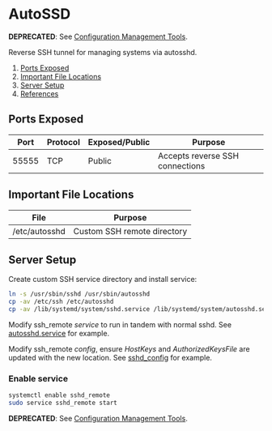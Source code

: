 AutoSSD
=======
**DEPRECATED**: See [Configuration Management Tools][s0].

Reverse SSH tunnel for managing systems via autosshd.

1. [Ports Exposed](#ports-exposed)
1. [Important File Locations](#important-file-locations)
1. [Server Setup](#server-setup)
1. [References](#references)

Ports Exposed
-------------

| Port  | Protocol | Exposed/Public | Purpose                         |
|-------|----------|----------------|---------------------------------|
| 55555 | TCP      | Public         | Accepts reverse SSH connections |

Important File Locations
------------------------

| File          | Purpose                     |
|---------------|-----------------------------|
| /etc/autosshd | Custom SSH remote directory |

Server Setup
------------
Create custom SSH service directory and install service:
```bash
ln -s /usr/sbin/sshd /usr/sbin/autosshd
cp -av /etc/ssh /etc/autosshd
cp -av /lib/systemd/system/sshd.service /lib/systemd/system/autosshd.service
```

Modify ssh_remote _service_ to run in tandem with normal sshd. See
[autosshd.service][4l] for example.

Modify ssh_remote _config_, ensure _HostKeys_ and _AuthorizedKeysFile_ are
updated with the new location. See [sshd_config][9d] for example.

### Enable service
```bash
systemctl enable sshd_remote
sudo service sshd_remote start
```

**DEPRECATED**: See [Configuration Management Tools][s0].

[s0]: ../../configuration-management
[4l]: autosshd.service
[9d]: sshd_config
[refel]: http://ubuntuforums.org/archive/index.php/t-1497376.html